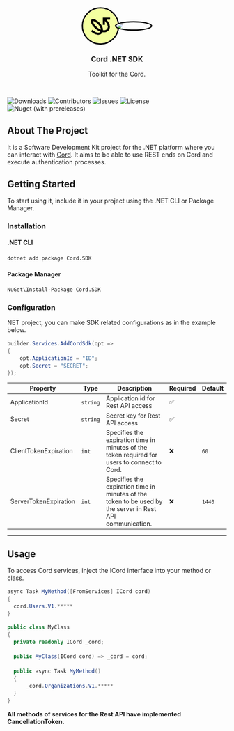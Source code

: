 <svg fill="none" viewBox="0 0 600 300" width="600" height="0" xmlns="http://www.w3.org/2000/svg">
  <foreignObject width="100%" height="100%">
    <div xmlns="http://www.w3.org/1999/xhtml">
      <style>
        .flex-container{display: flex; align-items: center; justify-content: center;}
        .left-logo{border-radius: 50%;overflow: hidden;display: flex;border: 3px solid #000000;padding: 0;margin: 0;flex-direction: column;width: 80px;}
        .right-logo{border-radius: 50%;overflow: hidden;display: flex;border: 3px solid #000000;padding: 0;margin: 0;flex-direction: column;width: 80px;margin-left: -10px;}
      </style>
    </div>
  </foreignObject>
</svg>

<p class="flex-container">
  <a href="https://cord.com/" class="left-logo">
    <img src="src/Cord.SDK/cord.png">
  </a>
   <a href="https://dealforward.com/" class="right-logo">
    <img src="https://prod-simpliciter-io.s3.eu-central-1.amazonaws.com/API%20Uploads/4fdd9646-f10e-4cdd-9ee9-004278f6da49/Frame_1_1_efcd76af2c.png">
  </a>

  <h3 align="center">Cord .NET SDK</h3>

  <p align="center">
    Toolkit for the Cord.
    <br/>
    <br/>
  </p>
</p>

<p class="flex-container">

![Downloads](https://img.shields.io/nuget/dt/Cord.SDK)
![Contributors](https://img.shields.io/github/contributors/simpliciterio/cord.net.sdk?color=dark-green)
![Issues](https://img.shields.io/github/issues/simpliciterio/cord.net.sdk)
![License](https://img.shields.io/github/license/simpliciterio/cord.net.sdk)
![Nuget (with prereleases)](https://img.shields.io/nuget/vpre/Cord.SDK)

</p>

## About The Project

It is a Software Development Kit project for the .NET platform where you can interact with [Cord](https://cord.com/). It aims to be able to use REST ends on Cord and execute authentication processes.

## Getting Started

To start using it, include it in your project using the .NET CLI or Package Manager.

### Installation

#### .NET CLI

```sh
dotnet add package Cord.SDK
```

#### Package Manager

```sh
NuGet\Install-Package Cord.SDK
```

### Configuration

NET project, you can make SDK related configurations as in the example below.

```csharp
builder.Services.AddCordSdk(opt =>
{
    opt.ApplicationId = "ID";
    opt.Secret = "SECRET";
});
```

| Property              | Type     | Description                                                                                               | Required | Default |
| --------------------- | -------- | --------------------------------------------------------------------------------------------------------- | -------- | ------- |
| ApplicationId         | `string` | Application id for Rest API access                                                                        | ✅       |         |
| Secret                | `string` | Secret key for Rest API access                                                                            | ✅       |         |
| ClientTokenExpiration | `int`    | Specifies the expiration time in minutes of the token required for users to connect to Cord.              | ❌       | `60`    |
| ServerTokenExpiration | `int`    | Specifies the expiration time in minutes of the token to be used by the server in Rest API communication. | ❌       | `1440`  |

---

## Usage

To access Cord services, inject the ICord interface into your method or class.

```csharp
async Task MyMethod([FromServices] ICord cord)
{
  cord.Users.V1.*****
}
```

```csharp
public class MyClass
{
  private readonly ICord _cord;

  public MyClass(ICord cord) => _cord = cord;

  public async Task MyMethod()
  {
      _cord.Organizations.V1.*****
  }
}
```

**All methods of services for the Rest API have implemented CancellationToken.**

<!--
### Table Of Contents

- **[Organizations | V1](#organizations--v1)**
  - [Create Or Update](#organization--create-or-update)
  - [List](#organization--list)
  - [Get](#organization--get)
  - [Update Members](#organization--update-members)


### Organizations | V1

Services you can use to manage organizations on Cord

#### Organization | Create or Update

This method creates or updates an organization:

- If the organization does not exist in the Cord backend (based on its ID), it will be created; some fields are required.
- if the organization exists, it will be updated: all fields are optional, only the fields provided will be updated; if the request is updating the members list, the list is treated as exhaustive: all member user IDs must be included, previous members who are not in the list will be removed.

```csharp
CordResponse response = await cord.Organizations.V1.CreateOrUpdate("my_id", new OrganizationPutItem("My Organization Name"), CancellationToken.None);
```

#### Organization | List

Use this method to list all organizations that you have created within your Cord application.

```csharp
IEnumerable<OrganizationListItem> list = await cord.Organizations.V1.List(CancellationToken.None);
```

#### Organization | Get

Detailed information of the related organization according to the organization id value sent.

```csharp
OrganizationGetItem item = await cord.Organization.V1.Get("my_id", CancellationToken.None);
```

#### Organization | Update Members

It is used to add or remove users to the organization in bulk. -->
